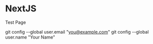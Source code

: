 # NextJS
Test Page

  git config --global user.email "you@example.com"
  git config --global user.name "Your Name"